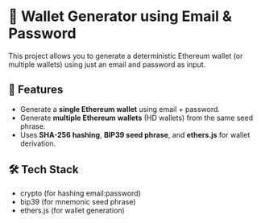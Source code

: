 # 📌 Wallet Generator using Email & Password

This project allows you to generate a deterministic Ethereum
wallet (or multiple wallets) using just an email and password as input.

## 🚀 Features

- Generate a **single Ethereum wallet** using email + password.
- Generate **multiple Ethereum wallets** (HD wallets) from the same
  seed phrase.
- Uses **SHA-256 hashing**, **BIP39 seed phrase**, and **ethers.js**
  for wallet derivation.

## 🛠 Tech Stack

- crypto (for hashing email:password)
- bip39 (for mnemonic seed phrase)
- ethers.js (for wallet generation)
